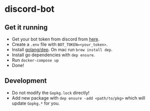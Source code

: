 # discord-bot

## Get it running
* Get your bot token from discord from [here](https://discordapp.com/developers/applications/me).
* Create a `.env` file with `BOT_TOKEN=<your_token>`.
* Install [golang/dep](https://github.com/golang/dep). On mac run `brew install dep`.
* Install go dependencies with `dep ensure`.
* Run `docker-compose up`
* Done!

## Development
* Do not modify the `Gopkg.lock` directly!
* Add new package with `dep ensure -add <path/to/pkg>` which will update `Gopkg.*` for you.
